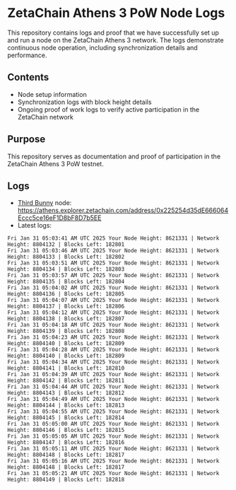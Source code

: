 # ZetaChain Athens 3 PoW Node Logs
This repository contains logs and proof that we have successfully set up and run a node on the ZetaChain Athens 3 network. The logs demonstrate continuous node operation, including synchronization details and performance.

## Contents
- Node setup information
- Synchronization logs with block height details
- Ongoing proof of work logs to verify active participation in the ZetaChain network

## Purpose
This repository serves as documentation and proof of participation in the ZetaChain Athens 3 PoW testnet.

## Logs

- [Third Bunny](https://thirdbunny.xyz/) node: https://athens.explorer.zetachain.com/address/0x225254d35dE666064Eccc5ce16eF1D8bF8D7b5EE
- Latest logs:
```
Fri Jan 31 05:03:41 AM UTC 2025 Your Node Height: 8621331 | Network Height: 8804132 | Blocks Left: 182801
Fri Jan 31 05:03:46 AM UTC 2025 Your Node Height: 8621331 | Network Height: 8804133 | Blocks Left: 182802
Fri Jan 31 05:03:51 AM UTC 2025 Your Node Height: 8621331 | Network Height: 8804134 | Blocks Left: 182803
Fri Jan 31 05:03:57 AM UTC 2025 Your Node Height: 8621331 | Network Height: 8804135 | Blocks Left: 182804
Fri Jan 31 05:04:02 AM UTC 2025 Your Node Height: 8621331 | Network Height: 8804136 | Blocks Left: 182805
Fri Jan 31 05:04:07 AM UTC 2025 Your Node Height: 8621331 | Network Height: 8804137 | Blocks Left: 182806
Fri Jan 31 05:04:12 AM UTC 2025 Your Node Height: 8621331 | Network Height: 8804138 | Blocks Left: 182807
Fri Jan 31 05:04:18 AM UTC 2025 Your Node Height: 8621331 | Network Height: 8804139 | Blocks Left: 182808
Fri Jan 31 05:04:23 AM UTC 2025 Your Node Height: 8621331 | Network Height: 8804140 | Blocks Left: 182809
Fri Jan 31 05:04:28 AM UTC 2025 Your Node Height: 8621331 | Network Height: 8804140 | Blocks Left: 182809
Fri Jan 31 05:04:34 AM UTC 2025 Your Node Height: 8621331 | Network Height: 8804141 | Blocks Left: 182810
Fri Jan 31 05:04:39 AM UTC 2025 Your Node Height: 8621331 | Network Height: 8804142 | Blocks Left: 182811
Fri Jan 31 05:04:44 AM UTC 2025 Your Node Height: 8621331 | Network Height: 8804143 | Blocks Left: 182812
Fri Jan 31 05:04:49 AM UTC 2025 Your Node Height: 8621331 | Network Height: 8804144 | Blocks Left: 182813
Fri Jan 31 05:04:55 AM UTC 2025 Your Node Height: 8621331 | Network Height: 8804145 | Blocks Left: 182814
Fri Jan 31 05:05:00 AM UTC 2025 Your Node Height: 8621331 | Network Height: 8804146 | Blocks Left: 182815
Fri Jan 31 05:05:05 AM UTC 2025 Your Node Height: 8621331 | Network Height: 8804147 | Blocks Left: 182816
Fri Jan 31 05:05:11 AM UTC 2025 Your Node Height: 8621331 | Network Height: 8804148 | Blocks Left: 182817
Fri Jan 31 05:05:16 AM UTC 2025 Your Node Height: 8621331 | Network Height: 8804148 | Blocks Left: 182817
Fri Jan 31 05:05:21 AM UTC 2025 Your Node Height: 8621331 | Network Height: 8804149 | Blocks Left: 182818
```
